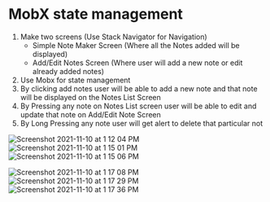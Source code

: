# MobX state management
1. Make two screens (Use Stack Navigator for Navigation)
    - Simple Note Maker Screen (Where all the Notes added will be displayed)
    - Add/Edit Notes Screen (Where user will add a new note or edit already added notes)
2. Use Mobx for state management
3. By clicking add notes user will be able to add a new note and that note will be displayed on the Notes List Screen
4. By Pressing any note on Notes List screen user will be able to edit and update that note on Add/Edit Note Screen
5. By Long Pressing any note user will get alert to delete that particular not

![Screenshot 2021-11-10 at 1 12 04 PM](https://user-images.githubusercontent.com/65220903/141072738-a414cbbf-00c6-4c0e-9aae-f791898216d9.png)
![Screenshot 2021-11-10 at 1 15 01 PM](https://user-images.githubusercontent.com/65220903/141072764-cf760674-de42-466e-957e-5737d8231356.png)
![Screenshot 2021-11-10 at 1 15 06 PM](https://user-images.githubusercontent.com/65220903/141072802-e7989c93-050d-4bf5-8412-426f6b0ffa39.png)


![Screenshot 2021-11-10 at 1 17 08 PM](https://user-images.githubusercontent.com/65220903/141072843-edd8c546-0ac2-4c18-83f6-36211fd21919.png)
![Screenshot 2021-11-10 at 1 17 29 PM](https://user-images.githubusercontent.com/65220903/141072864-0b4ca2b9-ec42-4193-b606-536e276fe31c.png)
![Screenshot 2021-11-10 at 1 17 36 PM](https://user-images.githubusercontent.com/65220903/141072924-d4cd0660-dcb5-4a89-b3d6-61fc0ae044bc.png)
